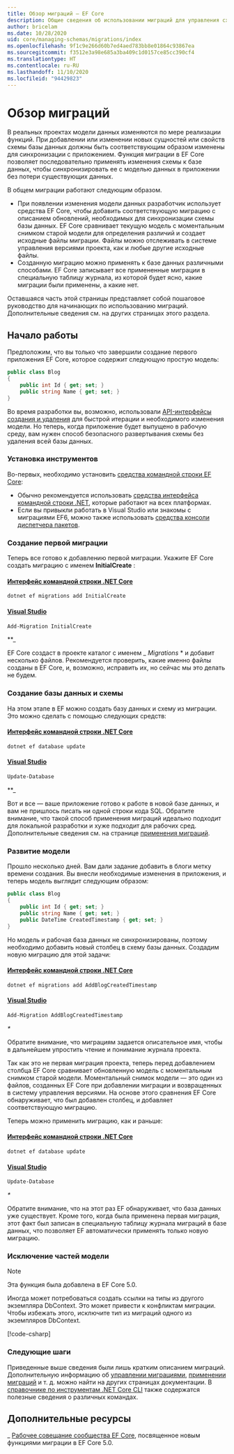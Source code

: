 ```yaml
---
title: Обзор миграций — EF Core
description: Общие сведения об использовании миграций для управления схемами базы данных с помощью Entity Framework Core
author: bricelam
ms.date: 10/28/2020
uid: core/managing-schemas/migrations/index
ms.openlocfilehash: 9f1c9e266d60b7ed4aed783bb8e01864c93867ea
ms.sourcegitcommit: f3512e3a98e685a3ba409c1d0157ce85cc390cf4
ms.translationtype: HT
ms.contentlocale: ru-RU
ms.lasthandoff: 11/10/2020
ms.locfileid: "94429823"
---
```

# <a name="migrations-overview"></a>Обзор миграций

В реальных проектах модели данных изменяются по мере реализации функций. При добавлении или изменении новых сущностей или свойств схемы базы данных должны быть соответствующим образом изменены для синхронизации с приложением. Функция миграции в EF Core позволяет последовательно применять изменения схемы к базе данных, чтобы синхронизировать ее с моделью данных в приложении без потери существующих данных.

В общем миграции работают следующим образом.

* При появлении изменения модели данных разработчик использует средства EF Core, чтобы добавить соответствующую миграцию с описанием обновлений, необходимых для синхронизации схемы базы данных. EF Core сравнивает текущую модель с моментальным снимком старой модели для определения различий и создает исходные файлы миграции. Файлы можно отслеживать в системе управления версиями проекта, как и любые другие исходные файлы.
* Созданную миграцию можно применять к базе данных различными способами. EF Core записывает все примененные миграции в специальную таблицу журнала, из которой будет ясно, какие миграции были применены, а какие нет.

Оставшаяся часть этой страницы представляет собой пошаговое руководство для начинающих по использованию миграций. Дополнительные сведения см. на других страницах этого раздела.

## <a name="getting-started"></a>Начало работы

Предположим, что вы только что завершили создание первого приложения EF Core, которое содержит следующую простую модель:

```csharp
public class Blog
{
    public int Id { get; set; }
    public string Name { get; set; }
}
```

Во время разработки вы, возможно, использовали [API-интерфейсы создания и удаления](xref:core/managing-schemas/ensure-created) для быстрой итерации и необходимого изменения модели. Но теперь, когда приложение будет выпущено в рабочую среду, вам нужен способ безопасного развертывания схемы без удаления всей базы данных.

### <a name="install-the-tools"></a>Установка инструментов

Во-первых, необходимо установить [средства командной строки EF Core](xref:core/cli/index):

* Обычно рекомендуется использовать [средства интерфейса командной строки .NET](xref:core/cli/dotnet), которые работают на всех платформах.
* Если вы привыкли работать в Visual Studio или знакомы с миграциями EF6, можно также использовать [средства консоли диспетчера пакетов](xref:core/cli/powershell).

### <a name="create-your-first-migration"></a>Создание первой миграции

Теперь все готово к добавлению первой миграции. Укажите EF Core создать миграцию с именем **InitialCreate** :

#### <a name="net-core-cli"></a>[Интерфейс командной строки .NET Core](#tab/dotnet-core-cli)

```dotnetcli
dotnet ef migrations add InitialCreate
```

#### <a name="visual-studio"></a>[Visual Studio](#tab/vs)

```powershell
Add-Migration InitialCreate
```

**_

EF Core создаст в проекте каталог с именем _ *Migrations* * и добавит несколько файлов. Рекомендуется проверить, какие именно файлы созданы в EF Core, и, возможно, исправить их, но сейчас мы это делать не будем.

### <a name="create-your-database-and-schema"></a>Создание базы данных и схемы

На этом этапе в EF можно создать базу данных и схему из миграции. Это можно сделать с помощью следующих средств:

#### <a name="net-core-cli"></a>[Интерфейс командной строки .NET Core](#tab/dotnet-core-cli)

```dotnetcli
dotnet ef database update
```

#### <a name="visual-studio"></a>[Visual Studio](#tab/vs)

```powershell
Update-Database
```

**_

Вот и все — ваше приложение готово к работе в новой базе данных, и вам не пришлось писать ни одной строки кода SQL. Обратите внимание, что такой способ применения миграций идеально подходит для локальной разработки и хуже подходит для рабочих сред. Дополнительные сведения см. на странице [применения миграций](xref:core/managing-schemas/migrations/applying).

### <a name="evolving-your-model"></a>Развитие модели

Прошло несколько дней. Вам дали задание добавить в блоги метку времени создания. Вы внесли необходимые изменения в приложения, и теперь модель выглядит следующим образом:

```csharp
public class Blog
{
    public int Id { get; set; }
    public string Name { get; set; }
    public DateTime CreatedTimestamp { get; set; }
}
```

Но модель и рабочая база данных не синхронизированы, поэтому необходимо добавить новый столбец в схему базы данных. Создадим новую миграцию для этой задачи:

#### <a name="net-core-cli"></a>[Интерфейс командной строки .NET Core](#tab/dotnet-core-cli)

```dotnetcli
dotnet ef migrations add AddBlogCreatedTimestamp
```

#### <a name="visual-studio"></a>[Visual Studio](#tab/vs)

```powershell
Add-Migration AddBlogCreatedTimestamp
```

_*_

Обратите внимание, что миграциям задается описательное имя, чтобы в дальнейшем упростить чтение и понимание журнала проекта.

Так как это не первая миграция проекта, теперь перед добавлением столбца EF Core сравнивает обновленную модель с моментальным снимком старой модели. Моментальный снимок модели — это один из файлов, созданных EF Core при добавлении миграции и возвращенных в систему управления версиями. На основе этого сравнения EF Core обнаруживает, что был добавлен столбец, и добавляет соответствующую миграцию.

Теперь можно применить миграцию, как и раньше:

<!--markdownlint-disable MD024-->

#### <a name="net-core-cli"></a>[Интерфейс командной строки .NET Core](#tab/dotnet-core-cli)

```dotnetcli
dotnet ef database update
```

#### <a name="visual-studio"></a>[Visual Studio](#tab/vs)

```powershell
Update-Database
```

<!--markdownlint-enable MD024-->

_*_

Обратите внимание, что на этот раз EF обнаруживает, что база данных уже существует. Кроме того, когда была применена первая миграция, этот факт был записан в специальную таблицу журнала миграций в базе данных, что позволяет EF автоматически применять только новую миграцию.

### <a name="excluding-parts-of-your-model"></a>Исключение частей модели

> [!NOTE]
> Эта функция была добавлена в EF Core 5.0.

Иногда может потребоваться создать ссылки на типы из другого экземпляра DbContext. Это может привести к конфликтам миграции. Чтобы избежать этого, исключите тип из миграций одного из экземпляров DbContext.

[!code-csharp[](../../../../samples/core/Modeling/FluentAPI/TableExcludeFromMigrations.cs#TableExcludeFromMigrations)]

### <a name="next-steps"></a>Следующие шаги

Приведенные выше сведения были лишь кратким описанием миграций. Дополнительную информацию об [управлении миграциями](xref:core/managing-schemas/migrations/managing), [применении миграций](xref:core/managing-schemas/migrations/applying) и т. д. можно найти на других страницах документации. В [справочнике по инструментам .NET Core CLI](xref:core/cli/index) также содержатся полезные сведения о различных командах.

## <a name="additional-resources"></a>Дополнительные ресурсы

_ [Рабочее совещание сообщества EF Core](https://www.youtube.com/watch?v=mSsGERmrhnE&list=PLdo4fOcmZ0oX-DBuRG4u58ZTAJgBAeQ-t&index=20), посвященное новым функциями миграции в EF Core 5.0.
